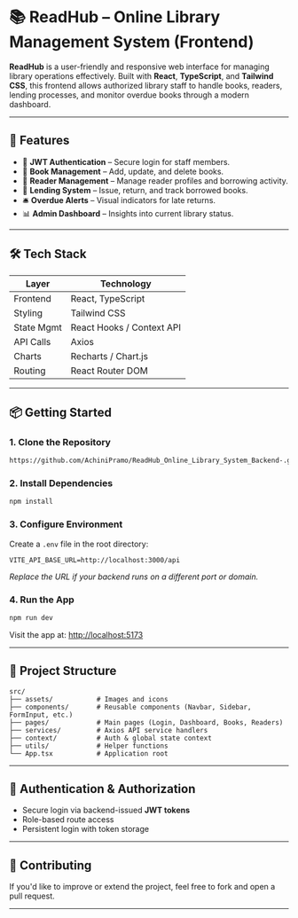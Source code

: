 # 📚 ReadHub – Online Library Management System (Frontend)

**ReadHub** is a user-friendly and responsive web interface for managing library operations effectively. Built with **React**, **TypeScript**, and **Tailwind CSS**, this frontend allows authorized library staff to handle books, readers, lending processes, and monitor overdue books through a modern dashboard.

---

## 🚀 Features

- 🔐 **JWT Authentication** – Secure login for staff members.
- 📖 **Book Management** – Add, update, and delete books.
- 👤 **Reader Management** – Manage reader profiles and borrowing activity.
- 📅 **Lending System** – Issue, return, and track borrowed books.
- 🛎️ **Overdue Alerts** – Visual indicators for late returns.
- 📊 **Admin Dashboard** – Insights into current library status.

---

## 🛠️ Tech Stack

| Layer         | Technology                  |
|---------------|------------------------------|
| Frontend      | React, TypeScript            |
| Styling       | Tailwind CSS                 |
| State Mgmt    | React Hooks / Context API    |
| API Calls     | Axios                        |
| Charts        | Recharts / Chart.js          |
| Routing       | React Router DOM             |

---

## 📦 Getting Started

### 1. Clone the Repository

```bash
https://github.com/AchiniPramo/ReadHub_Online_Library_System_Backend-.git

````

### 2. Install Dependencies

```bash
npm install
```

### 3. Configure Environment

Create a `.env` file in the root directory:

```env
VITE_API_BASE_URL=http://localhost:3000/api
```

*Replace the URL if your backend runs on a different port or domain.*

### 4. Run the App

```bash
npm run dev
```

Visit the app at: [http://localhost:5173](http://localhost:5173)

---

## 🧾 Project Structure

```
src/
├── assets/           # Images and icons
├── components/       # Reusable components (Navbar, Sidebar, FormInput, etc.)
├── pages/            # Main pages (Login, Dashboard, Books, Readers)
├── services/         # Axios API service handlers
├── context/          # Auth & global state context
├── utils/            # Helper functions
└── App.tsx           # Application root
```

---

## 🔐 Authentication & Authorization

* Secure login via backend-issued **JWT tokens**
* Role-based route access
* Persistent login with token storage

---

## 🤝 Contributing

If you'd like to improve or extend the project, feel free to fork and open a pull request.

---
